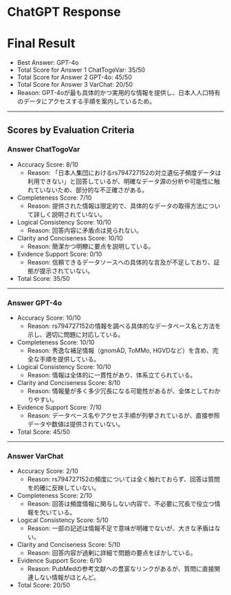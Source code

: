 # ChatGPT Response

# Final Result

- Best Answer: GPT-4o
- Total Score for Answer 1 ChatTogoVar: 35/50
- Total Score for Answer 2 GPT-4o: 45/50
- Total Score for Answer 3 VarChat: 20/50
- Reason: GPT-4oが最も具体的かつ実用的な情報を提供し、日本人人口特有のデータにアクセスする手順を案内しているため。

---

## Scores by Evaluation Criteria

### Answer ChatTogoVar
- Accuracy Score: 8/10
  - Reason: 「日本人集団におけるrs794727152の対立遺伝子頻度データは利用できない」と回答しているが、明確なデータ源の分析や可能性に触れていないため、部分的な不正確さがある。
- Completeness Score: 7/10
  - Reason: 提供された情報は限定的で、具体的なデータの取得方法について詳しく説明されていない。
- Logical Consistency Score: 10/10
  - Reason: 回答内容に矛盾点は見られない。
- Clarity and Conciseness Score: 10/10
  - Reason: 簡潔かつ明瞭に要点を説明している。
- Evidence Support Score: 0/10
  - Reason: 信頼できるデータソースへの具体的な言及が不足しており、証拠が提示されていない。
- Total Score: 35/50

---

### Answer GPT-4o
- Accuracy Score: 10/10
  - Reason: rs794727152の情報を調べる具体的なデータベース名と方法を示し、適切に問題に対応している。
- Completeness Score: 10/10
  - Reason: 秀逸な補足情報（gnomAD, ToMMo, HGVDなど）を含め、完全な手順を提供している。
- Logical Consistency Score: 10/10
  - Reason: 情報は全体的に一貫性があり、体系立てられている。
- Clarity and Conciseness Score: 8/10
  - Reason: 情報量が多く多少冗長になる可能性があるが、全体としてわかりやすい。
- Evidence Support Score: 7/10
  - Reason: データベース名やアクセス手順が列挙されているが、直接参照データや数値は提供されていない。
- Total Score: 45/50

---

### Answer VarChat
- Accuracy Score: 2/10
  - Reason: rs794727152の頻度については全く触れておらず、回答は質問を的確に反映していない。
- Completeness Score: 2/10
  - Reason: 回答は頻度情報に関与しない内容で、不必要に冗長で役立つ情報を欠いている。
- Logical Consistency Score: 5/10
  - Reason: 一部の記述は情報不足で意味が明確でないが、大きな矛盾はない。
- Clarity and Conciseness Score: 5/10
  - Reason: 回答内容が過剰に詳細で問題の要点をぼかしている。
- Evidence Support Score: 6/10
  - Reason: PubMedの参考文献への豊富なリンクがあるが、質問に直接関連しない情報がほとんど。
- Total Score: 20/50